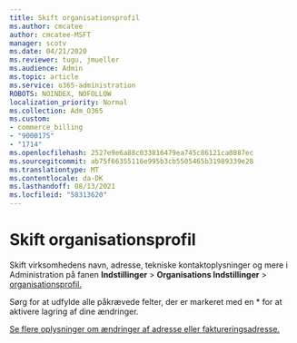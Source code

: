 ```yaml
---
title: Skift organisationsprofil
ms.author: cmcatee
author: cmcatee-MSFT
manager: scotv
ms.date: 04/21/2020
ms.reviewer: tugu, jmueller
ms.audience: Admin
ms.topic: article
ms.service: o365-administration
ROBOTS: NOINDEX, NOFOLLOW
localization_priority: Normal
ms.collection: Adm_O365
ms.custom:
- commerce_billing
- "9000175"
- "1714"
ms.openlocfilehash: 2527e9e6a88c033816479ea745c86121ca0887ec
ms.sourcegitcommit: ab75f66355116e995b3cb5505465b31989339e28
ms.translationtype: MT
ms.contentlocale: da-DK
ms.lasthandoff: 08/13/2021
ms.locfileid: "58313620"
---
```

# <a name="change-organization-profile"></a>Skift organisationsprofil

Skift virksomhedens navn, adresse, tekniske kontaktoplysninger og mere i Administration på fanen **Indstillinger**  >  **Organisations Indstillinger**  >  [organisationsprofil.](https://admin.microsoft.com/AdminPortal/Home#/Settings/OrganizationProfile/:/Settings/L1/OrganizationInformation)

Sørg for at udfylde alle påkrævede felter, der er markeret med en * for at aktivere lagring af dine ændringer.

[Se flere oplysninger om ændringer af adresse eller faktureringsadresse.](https://docs.microsoft.com/microsoft-365/admin/manage/change-address-contact-and-more)
